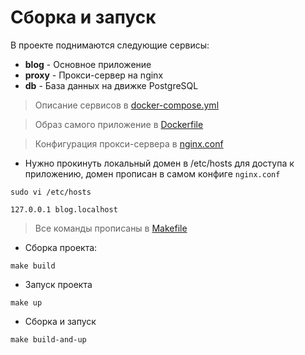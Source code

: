 # Сборка и запуск

В проекте поднимаются следующие сервисы:
- **blog** - Основное приложение
- **proxy** - Прокси-сервер на nginx
- **db** - База данных на движке PostgreSQL

> Описание сервисов в [docker-compose.yml](../docker-compose.yml)

> Образ самого приложение в [Dockerfile](../Dockerfile)

> Конфигурация прокси-сервера в [nginx.conf](../nginx.conf)

- Нужно прокинуть локальный домен в /etc/hosts для доступа к приложению, домен прописан в самом конфиге `nginx.conf`

```shell
sudo vi /etc/hosts
```

```text
127.0.0.1 blog.localhost
```

> Все команды прописаны в [Makefile](../Makefile)
- Сборка проекта:

```shell
make build
```

- Запуск проекта
```shell
make up
```

- Сборка и запуск
```shell
make build-and-up
```
